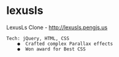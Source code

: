 # lexusls


LexusLs Clone - http://lexusls.pengjs.us

    Tech: jQuery, HTML, CSS
		●  Crafted complex Parallax effects 
		●  Won award for Best CSS
